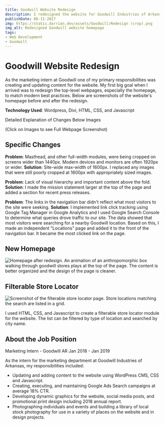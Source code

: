 ```yaml
---
title: Goodwill Website Redesign
description: I redesigned the website for Goodwill Industries of Arkansas using HTMl, CSS, JavaScript, and WordPress.
publishDate: 06-11-2017
img: https://static.darrian.dev/assets/Goodwill/Redesign (crop).png
img_alt: Redesigned Goodwill website homepage
tags:
- Web Development
- Goodwill
---
```


# Goodwill Website Redesign
As the marketing intern at Goodwill one of my primary responsibilities was creating and updating content for the website. My first big goal when I arrived was to redesign the top-level webpages, especially the homepage, to match modern best practices. Below are screenshots of the website's homepage before and after the redesign.

**Technology Used**: Wordpress, Divi, HTML, CSS, and Javascript

Detailed Explanation of Changes Below Images

(Click on Images to see Full Webpage Screenshot)

## Specific Changes
**Problem**: Masthead, and other full-width modules, were being cropped on screens wider than 1440px. Modern devices and monitors are often 1920px or wider.
**Solution**: Site-wide max-width of 1600px. I replaced any images that were still poorly cropped at 1600px with appropriately sized images.
 
**Problem**: Lack of visual hierarchy and important content above the fold.
**Solution**: I made the mission statement larger at the top of the page and added a section for recent press releases.
 
**Problem**: The links in the navigation bar didn't reflect what most visitors to the site were seeking.
**Solution**: I implemented link click tracking using Google Tag Manager in Google Analytics and I used Google Search Console to determine what queries drove traffic to our site. The data showed that most visitors were searching for a nearby Goodwill location. Based on this, I made an independent "Locations" page and added it to the front of the navigation bar. It became the most clicked link on the page.

## New Homepage

![Homepage after redesign. An animation of an anthropomorphic box walking through goodwill stores plays at the top of the page. The content is better organized and the design of the page is cleaner.](<https://static.darrian.dev/assets/Goodwill/Redesign (crop).png>)

## Filterable Store Locator

![Screenshot of the filterable store locator page. Store locations matching the search are listed in a grid.](<https://static.darrian.dev/assets/Goodwill/Goodwill Locations Screenshot.png>)

I used HTML, CSS, and Javascript to create a filterable store locator module for the website. The list can be filtered by type of location and searched by city name.​


## About the Job Position

Marketing Intern - Goodwill AR
Jan 2018 - Jan 2019

As the intern for the marketing department at Goodwill Industries of Arkansas, my responsibilities included:
- Updating and adding content to the website using WordPress CMS, CSS and Javascript.
- Creating, executing, and maintaining Google Ads Search campaigns at average 18% CTR.
- Developing dynamic graphics for the website, social media posts, and promotional print design including 2018 annual report.
- Photographing individuals and events and building a library of local stock photography for use in a variety of places on the website and in design projects.
